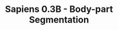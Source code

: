 ---
title: Sapiens 0.3B - Body-part Segmentation
emoji: 👅
colorFrom: purple
colorTo: blue
sdk: gradio
sdk_version: 4.37.2
python_version: 3.10.14
app_file: app.py
pinned: false
license: cc-by-nc-4.0
short_description: Human parsing model by Meta Reality Labs
---